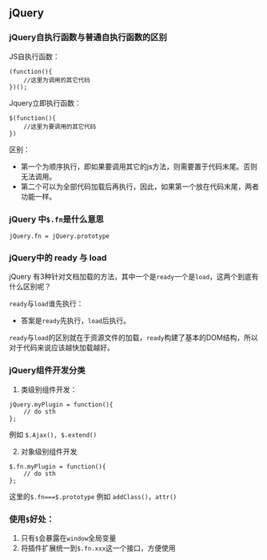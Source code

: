 ## jQuery
### jQuery自执行函数与普通自执行函数的区别
JS自执行函数： 
```
(function(){
	//这里为调用的其它代码
})();
```
Jquery立即执行函数：
```
$(function(){
	//这里为要调用的其它代码
})
```
区别：
- 第一个为顺序执行，即如果要调用其它的js方法，则需要置于代码末尾。否则无法调用。
- 第二个可以为全部代码加载后再执行，因此，如果第一个放在代码末尾，两者功能一样。



### jQuery 中`$.fn`是什么意思
`jQuery.fn = jQuery.prototype`



### jQuery中的 ready 与 load 
jQuery 有3种针对文档加载的方法，其中一个是`ready`一个是`load`，这两个到底有什么区别呢？

`ready`与`load`谁先执行：
- 答案是`ready`先执行，`load`后执行。

`ready`与`load`的区别就在于资源文件的加载，`ready`构建了基本的DOM结构，所以对于代码来说应该越快加载越好。



### jQuery组件开发分类
1. 类级别组件开发：
```
jQuery.myPlugin = function(){
    // do sth
};
```
例如 `$.Ajax(), $.extend()`

2. 对象级别组件开发
```
$.fn.myPlugin = function(){
    // do sth
};
```
这里的`$.fn===$.prototype`
例如 `addClass()`，`attr()`

### 使用`$`好处：
1. 只有`$`会暴露在`window`全局变量
2. 将插件扩展统一到`$.fn.xxx`这一个接口，方便使用